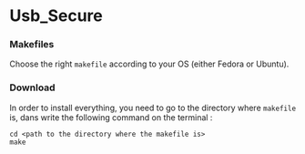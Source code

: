 # Usb_Secure

### Makefiles
Choose the right `makefile` according to your OS (either Fedora or Ubuntu).

### Download
In order to install everything, you need to go to the directory where `makefile` is, dans write the following command on the terminal :
```
cd <path to the directory where the makefile is>
make
```
